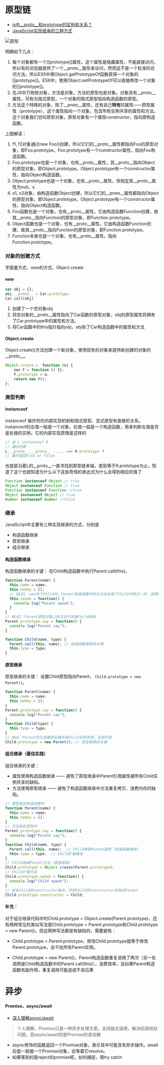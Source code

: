 # 原型链
- [js中__proto__和prototype的区别和关系？](https://www.zhihu.com/question/34183746/answer/58068402)
- [JavaScript实现继承的三种方式](https://segmentfault.com/a/1190000016525951)

![原型](img/原型.jpg)

明确如下几点：  
1. 每个对象都有一个[[prototype]]属性，这个属性是隐藏属性，不能直接访问，所以有的浏览器提供了一个__proto__属性来访问，然而这不是一个标准的访问方法，所以ES5中用Object.getPrototypeOf函数获得一个对象的[[prototype]]。ES6中，使用Object.setPrototypeOf可以直接修改一个对象的[[prototype]]。
2. 在JS中万物皆对象，方法是对象，方法的原型也是对象。对象具有__proto__属性，可称为隐式原型，一个对象的隐式原型指向构造函数的原型。
3. 方法这个特殊的对象，除了__proto__属性，还有自己**特有**的属性——原型属性（prototype），这个属性指向一个对象，包含所有实例共享的属性和方法。这个对象我们也叫原型对象，原型对象有一个属性constructor，指向原构造函数。

上图解读：  
1. f1, f2对象通过new Foo()创建，所以它们的__proto__属性都指向Foo的原型对象，即Foo.prototype。Foo.prototype有一个constructor属性，指向Foo构造函数。
2. Foo.prototype也是一个对象，也有__proto__属性，其__proto__指向Object的原型对象，即Object.prototype。Object.prototype有一个constructor属性，指向Object构造函数。
3. Object.prototype也是一个对象，也有__proto__属性，但规定其__proto__属性为null。s
4. o1, o2对象，由构造函数Object创建，所以它们的__proto__属性都指向Object的原型对象，即Object.prototype。Object.prototype有一个constructor属性，指向Object构造函数。
5. Foo函数也是一个对象，也有__proto__属性，它由构造函数Function创建，故其__proto__指向Function的原型对象，即Function.prototype。
6. Object函数也是一个对象，也有__proto__属性，它由构造函数Function创建，故其__proto__指向Function的原型对象，即Function.prototype。 
7. Function本身也是一个对象，也有__proto__属性，指向Function.prototype。

### 对象的创建方式
字面量方式、new的方式、Object.create

#### new
```js
var obj = {};
obj.__proto__ = Car.prototype
Car.call(obj)
```
1. 创建了一个空对象obj
2. 将空对象的__proto__属性指向了Car函数的原型对象，obj的原型属性将拥有了Car.prototype中的属性和方法。
3. 将Car函数中的this指针指向obj，obj有了Car构造函数中的属性和方法

#### Object.create

Object.create()方法创建一个新对象，使用现有的对象来提供新创建的对象的__proto__。
```js
Object.create =  function (o) {
    var F = function () {};
    F.prototype = o;
    return new F();
};
```
### 类型判断
#### instanceof
instanceof 操作符的内部实现机制和隐式原型、显式原型有直接的关系。instanceof的左值一般是一个对象，右值一般是一个构造函数，用来判断左值是否是右值的实例。它的内部实现原理是这样的
```js
// 设 L instanceof R 
// 通过判断
L.__proto__.__proto__ ..... === R.prototype ？
// 最终返回true or false
```
也就是沿着L的__proto__一直寻找到原型链末端，直到等于R.prototype为止。知道了这个也就知道为什么以下这些奇怪的表达式为什么会得到相应的值了
```js
Function instanceof Object // true 
Object instanceof Function // true 
Function instanceof Function //true
Object instanceof Object // true
Number instanceof Number //false
```

### 继承
JavaScript中主要有三种实现继承的方式，分别是
- 构造函数继承
- 原型继承
- 组合继承

#### 构造函数继承
构造函数继承的关键： 在Child构造函数中执行Parent.call(this)。
```js
function Parent(name) {
  this.name = name;
  this.hobby = [];
  // 缺点1：new多个Child时，Parent构造函数中的方法会在每个Child中拷贝一份，浪费内存
  this.speak = function() {
    console.log("Parent speak");
  } 
}
// 缺点2：Parent原型对象上的方法不会被Child继承
Parent.prototype.say = function() {
  console.log("Parent say");
} 

function Child(name, type) {
  Parent.call(this, name); // 构造函数继承的关键
  this.type = type;
}
```
#### 原型继承
原型继承的关键： 设置Child原型指向Parent， `Child.prototype = new Parent()`。
```js
function Parent(name) {
  this.name = name;
  this.hobby = []; 
}
Parent.prototype.say = function() {
  console.log("Parent say");
}
function Child(type) {
  this.type = type;
}
// 缺点：Parent的引用属性会被所有Child实例共享，互相干扰
Child.prototype = new Parent(); // 原型继承的关键
```

#### 组合继承（最佳实践）
组合继承的关键：

- 属性使用构造函数继承 —— 避免了原型继承中Parent引用属性被所有Child实例共享的缺陷。
- 方法使用原型继承 —— 避免了构造函数继承中方法重复拷贝、浪费内存的缺陷。

```js
// 属性放在构造函数中
function Parent(name) {
  this.name = name; 
  this.hobby = []; 
}
// 方法放在原型中
Parent.prototype.say = function() { 
  console.log("Parent say");
}
function Child(name, type) {
  Parent.call(this, name);  // Child继承Parent属性（构造函数继承）
  this.type = type;  // Child扩展属性
}
// Child继承Parent方法（原型继承）
Child.prototype = Object.create(Parent.prototype);  
// Child扩展方法
Child.prototype.speak = function() { 
  console.log("Child speak");
}
// 修复Child的constructor指向，否则Child的constructor会指向Parent
Child.prototype.constructor = Child; 
```

#### 补充：
对于组合继承代码中的Child.prototype = Object.create(Parent.prototype)，还有两种常见的类似写法是Child.prototype = Parent.prototype和Child.prototype = new Parent()，但这两种写法都是有缺陷的，需要避免：

- Child.prototype = Parent.prototype，修改Child.prototype就等于修改Parent.prototype，会干扰所有Parent实例。

- Child.prototype = new Parent()，Parent构造函数重复调用了两次（另一处调用是Child构造函数中的Parent.call(this)），浪费效率，且如果Parent构造函数有副作用，重复调用可能造成不良后果

# 异步

#### Promise、async/await
- [深入理解async/await](https://www.cnblogs.com/youma/p/10475214.html)

> 个人理解，Promise只是一种异步处理方案，支持链式调用，解决回调地狱问题。而async/await则是Promise的语法糖

- async修饰的函数返回一个Promise对象，表示其中可能含有异步操作。await后面一般接一个Promise对象，会等着它resolve。
- 如果等到的是reject的promise呢，如何捕捉，用try catch


